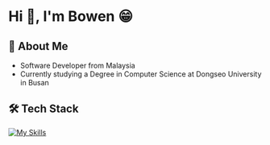 # Hi 👋, I'm Bowen 😁
## 📖 About Me
* Software Developer from Malaysia
* Currently studying a Degree in Computer Science at Dongseo University in Busan

## 🛠️ Tech Stack
[![My Skills](https://skillicons.dev/icons?i=java,nodejs,expressjs,mongodb,mysql,html,css,cpp,c&theme=dark)](https://skillicons.dev)
